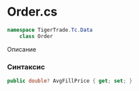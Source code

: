 
# Order.cs
```csharp
namespace TigerTrade.Tc.Data  
    class Order
```

Описание

### Синтаксис
```csharp
public double? AvgFillPrice { get; set; }
```
